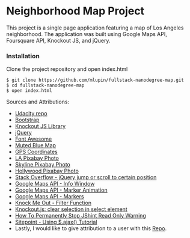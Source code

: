 # Neighborhood Map Project
This project is a single page application featuring a map of Los Angeles neighborhood. The application was built using Google Maps API, Foursquare API, Knockout JS, and jQuery.

<!-- Live site: [github page](https://mlupin.github.io/fullstack-nanodegree-map/)
 -->
### Installation
Clone the project repository and open index.html
```
$ git clone https://github.com/mlupin/fullstack-nanodegree-map.git
$ cd fullstack-nanodegree-map
$ open index.html
```

Sources and Attributions:
- [Udacity repo](https://github.com/udacity/ud864/blob/master/Project_Code_13_DevilInTheDetailsPlacesDetails.html)
- [Bootstrap](https://www.bootstrapcdn.com/)
- [Knockout JS Library](https://cdnjs.com/libraries/knockout)
- [jQuery](https://www.w3schools.com/jquery/jquery_get_started.asp)
- [Font Awesome](https://www.bootstrapcdn.com/fontawesome/)
- [Muted Blue Map](https://snazzymaps.com/style/83/muted-blue)
- [GPS Coordinates](https://www.gps-coordinates.net/)
- [LA Pixabay Photo](https://pixabay.com/en/usa-los-angeles-california-travel-1443523/)
- [Skyline Pixabay Photo](https://pixabay.com/en/los-angeles-skyline-city-buildings-314006/)
- [Hollywood Pixabay Photo](https://pixabay.com/en/hollywood-sign-palm-trees-1245960/)
- [Stack Overflow - jQuery jump or scroll to certain position](https://stackoverflow.com/questions/15158937/jquery-jump-or-scroll-to-certain-position-div-or-target-on-the-page-from-button)
- [Google Maps API - Info Window](https://developers.google.com/maps/documentation/javascript/examples/infowindow-simple)
- [Google Maps API - Marker Animation](https://developers.google.com/maps/documentation/javascript/examples/marker-animations-iteration)
- [Google Maps API - Markers](https://developers.google.com/maps/documentation/javascript/markers)
- [Knock Me Out - Filter Function](http://www.knockmeout.net/2011/04/utility-functions-in-knockoutjs.html)
- [Knockout.js: clear selection in select element](https://stackoverflow.com/questions/11300258/knockout-js-clear-selection-in-select-element)
- [How To Permanently Stop JShint Read Only Warning](https://stackoverflow.com/questions/29515561/how-to-permanently-stop-jshint-read-only-warning-error)
- [Sitepoint - Using $.ajax() Tutorial](https://www.sitepoint.com/use-jquerys-ajax-function/)
- Lastly, I would like to give attribution to a user with this [Repo](https://github.com/hipslikeyeah/udacity-p5-neighborhood-map).
